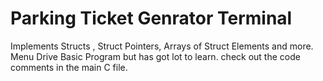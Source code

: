 # Parking Ticket Genrator Terminal

Implements Structs , Struct Pointers, Arrays of Struct Elements and more. Menu Drive Basic Program but has got lot to learn. check out the code comments in the main C file.